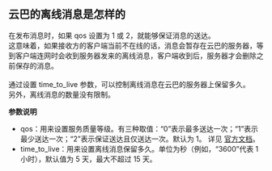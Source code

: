 ## 云巴的离线消息是怎样的

在发布消息时，如果 qos 设置为 1 或 2，就能够保证消息的送达。
<br>
这意味着，如果接收方的客户端当前不在线的话，消息会暂存在云巴的服务器，等到客户端连网时会收到服务器发来的离线消息，客户端收到后，服务器才会删除之前保存的消息。
<br><br>
通过设置 time_to_live 参数，可以控制离线消息在云巴的服务器上保留多久。<br>
另外，离线消息的数量没有限制。

**参数说明**
* qos：用来设置服务质量等级。有三种取值：“0”表示最多送达一次；“1”表示最少送达一次；“2”表示保证送达且仅送达一次。默认为 1。
详见 [官方文档](http://docs.oasis-open.org/mqtt/mqtt/v3.1.1/os/mqtt-v3.1.1-os.html#_Toc398718099)。
* time_to_live：用来设置离线消息保留多久。单位为秒（例如，“3600”代表 1 小时），默认值为 5 天，最大不超过 15 天。
